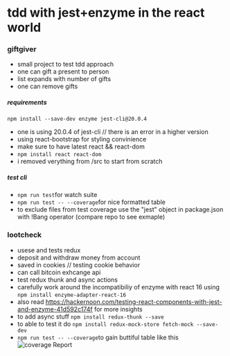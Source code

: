 # tdd with jest+enzyme in the react world

### giftgiver
- small project to test tdd approach
- one can gift a present to person
- list expands with number of gifts
- one can remove gifts
##### requirements
```npm install --save-dev enzyme jest-cli@20.0.4```
- one is using 20.0.4 of jest-cli // there is an error in a higher version
- using react-bootstrap for styling convinience
- make sure to have latest react && react-dom
- ```npm install react react-dom```
- i removed verything from /src to start from scratch
##### test cli
- ```npm run test```for watch suite
- ```npm run test -- --coverage```for nice formatted table
- to exclude files from test coverage use the "jest" object in package.json with !Bang operator (compare repo to see exmaple)

### lootcheck
- usese and tests redux
- deposit and withdraw money from account
- saved in cookies // testing cookie behavior
- can call bitcoin exhcange api
- test redux thunk and async actions
- carefully work around the incompatibiliy of enzyme with react 16 using ```npm install enzyme-adapter-react-16```
- also read https://hackernoon.com/testing-react-components-with-jest-and-enzyme-41d592c174f for more insights
- to add async stuff ```npm install redux-thunk --save```
- to able to test it do ```npm install redux-mock-store fetch-mock --save-dev```
- ```npm run test -- --coverage```to gain buttiful table like this
![coverage Report](https://i.imgur.com/mhW6GcS.png)
